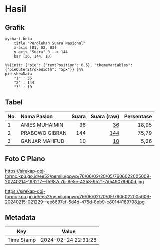 # Hasil

## Grafik

```mermaid
xychart-beta
    title "Perolehan Suara Nasional"
    x-axis [01, 02, 03]
    y-axis "Suara" 0 --> 144
    bar [36, 144, 10]
```

```mermaid
%%{init: {"pie": {"textPosition": 0.5}, "themeVariables": {"pieOuterStrokeWidth": "5px"}} }%%
pie showData
    "1" : 36
    "2" : 144
    "3" : 10
```

## Tabel

| No. | Nama Paslon    | Suara | Suara (raw) | Persentase |
|:--- |:-------------- | -----:| -----------:| ----------:|
| 1   | ANIES MUHAIMIN | 36    | [36][p-1]   | 18,95      |
| 2   | PRABOWO GIBRAN | 144   | [144][p-2]  | 75,79      |
| 3   | GANJAR MAHFUD  | 10    | [10][p-3]   | 5,26       |


[p-1]: https://github.com/gigit-pemilu/pemilu-2024/blob/main/pilpres/hitung-suara/sub/76-sulawesi-barat/sub/06-mamuju-tengah/sub/02-pangale/sub/2005-kuo/sub/009-tps/sub/paslon-1.txt
[p-2]: https://github.com/gigit-pemilu/pemilu-2024/blob/main/pilpres/hitung-suara/sub/76-sulawesi-barat/sub/06-mamuju-tengah/sub/02-pangale/sub/2005-kuo/sub/009-tps/sub/paslon-2.txt
[p-3]: https://github.com/gigit-pemilu/pemilu-2024/blob/main/pilpres/hitung-suara/sub/76-sulawesi-barat/sub/06-mamuju-tengah/sub/02-pangale/sub/2005-kuo/sub/009-tps/sub/paslon-3.txt

## Foto C Plano

https://sirekap-obj-formc.kpu.go.id/ee52/pemilu/ppwp/76/06/02/20/05/7606022005009-20240214-193217--f5987c7b-8e5e-4258-9521-7d5490799b0d.jpg

https://sirekap-obj-formc.kpu.go.id/ee52/pemilu/ppwp/76/06/02/20/05/7606022005009-20240215-021229--ee6697ef-6d4d-475d-8bb9-c80144189798.jpg


## Metadata

| Key        | Value               |
| ---------- | ------------------- |
| Time Stamp | 2024-02-24 22:31:28 |



